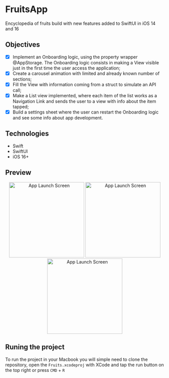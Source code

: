 # FruitsApp
Encyclopedia of fruits build with new features added to SwiftUI in iOS 14 and 16

## Objectives

- [x] Implement an Onboarding logic, using the property wrapper @AppStorage. The Onboarding logic consists in making a View visible just in the first time the user access the application;
- [x] Create a carousel animation with limited and already known number of sections;
- [x] Fill the View with information coming from a struct to simulate an API call;
- [x] Make a List view implemented, where each item of the list works as a Navigation Link and sends the user to a view with info about the item tapped;
- [x] Build a settings sheet where the user can restart the Onboarding logic and see some info about app development.

## Technologies

- Swift
- SwiftUI
- iOS 16+

## Preview

<div align="center">
  <img src="https://github.com/LuxksC/FruitsApp/assets/86199915/0d43bd17-3e43-4be9-a983-99e6d74dc1f6" alt="App Launch Screen" style="width:17em;"/>
  <img src="https://github.com/LuxksC/FruitsApp/assets/86199915/c7ebf779-8a10-4bc0-8f9c-296a940e4512" alt="App Launch Screen" style="width:17em;"/>
  <img src="https://github.com/LuxksC/FruitsApp/assets/86199915/f90687b1-8112-4f3c-a11a-fc7099b31fb9" alt="App Launch Screen" style="width:17em;"/>
</div>

## Runing the project

To run the project in your Macbook you will simple need to clone the repository, open the ```Fruits.xcodeproj``` with XCode and tap the run button on the top right or press ```CMD``` + ```R```
